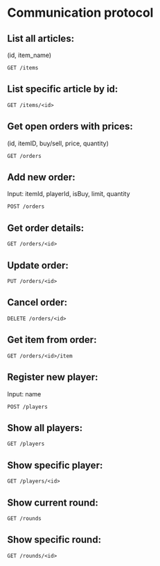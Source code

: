 # Communication protocol

## List all articles:
(id, item_name)

    GET /items

## List specific article by id:

    GET /items/<id>

## Get open orders with prices:
(id, itemID, buy/sell, price, quantity)

    GET /orders

## Add new order:
Input: itemId, playerId, isBuy, limit, quantity

    POST /orders

## Get order details:

    GET /orders/<id>

## Update order:

    PUT /orders/<id>

## Cancel order:

    DELETE /orders/<id>

## Get item from order:

    GET /orders/<id>/item

## Register new player:
Input: name

	POST /players

## Show all players:

	GET /players

## Show specific player:

	GET /players/<id>

## Show current round:

	GET /rounds
	
## Show specific round:

	GET /rounds/<id>
	